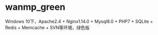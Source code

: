 # wanmp_green
Windows 10下，Apache2.4 + Nginx1.14.0 + Mysql8.0 + PHP7 + SQLite + Redis + Memcache + SVN等环境，绿色版
